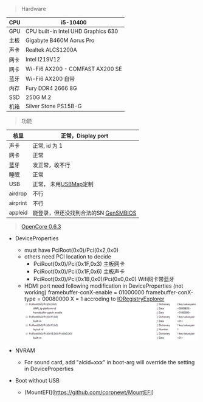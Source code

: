 
> Hardware

| CPU |  i5-10400 |
|  ----  | ----  |
| GPU |  CPU built-in Intel UHD Graphics 630 |
| 主板 |  Gigabyte B460M Aorus Pro|
| 声卡 |  Realtek ALCS1200A |
| 网卡 |  Intel I219V12 |
| 网卡 |  Wi-Fi6 AX200 - COMFAST AX200 SE |
| 蓝牙 |  Wi-Fi6 AX200 自带 |
| 内存 |  Fury DDR4 2666 8G |
| SSD  |  250G M.2| 
| 机箱 | Silver Stone PS15B-G |

> 功能 

| 核显 | 	正常，Display port |
|  ----  | ----  |
| 声卡  |	正常, id 为 1 |
| 网卡  | 	正常 | 
| 蓝牙	| 发正常，收不行 |
| 睡眠	| 正常 |
| USB   |     正常， 未用[USBMap](https://github.com/corpnewt/USBMap)定制 |
| airdrop  | 不行 |
| airprint |  不行| 
| appleid  | 能登录，但还没找到合法的SN [GenSMBIOS](https://github.com/corpnewt/GenSMBIOS) |


> [OpenCore 0.6.3](https://github.com/acidanthera/OpenCorePkg/releases)
* DeviceProperties 
    - must have PciRoot(0x0)/Pci(0x2,0x0) 
    - others need PCI location to decide
        - PciRoot(0x0)/Pci(0x1F,0x3) 主板网卡
        - PciRoot(0x0)/Pci(0x1F,0x6) 主板声卡
        - PciRoot(0x0)/Pci(0x1B,0x0)/Pci(0x0,0x0)  Wifi网卡带蓝牙
    - HDMI port need following modification in DeviceProperties  (not working)
        framebuffer-conX-enable = 01000000
        framebuffer-conX-type = 00080000
        X = 1 accroding to [IORegistryExplorer](https://github.com/khronokernel/IORegistryClone) 
![deviceproperties](./devices.PNG)

* NVRAM
    - For sound card, add "alcid=xxx" in boot-arg will override the setting in DeviceProperties

* Boot without USB
    - (MountEFI](https://github.com/corpnewt/MountEFI)